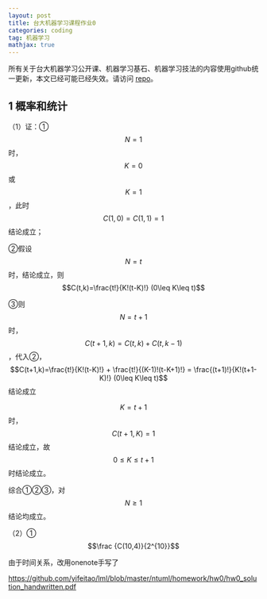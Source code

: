 ```yaml
---
layout: post
title: 台大机器学习课程作业0
categories: coding
tag: 机器学习
mathjax: true
---
```

所有关于台大机器学习公开课、机器学习基石、机器学习技法的内容使用github统一更新，本文已经可能已经失效。请访问 [repo](https://github.com/yifeitao/lml/tree/master/ntuml)。

## 1 概率和统计

（1）证：①$$N=1$$时，$$K=0 $$或$$ K=1$$，此时$$C(1,0)=C(1,1)=1$$结论成立；

②假设$$N=t$$时，结论成立，则$$C(t,k)=\frac{t!}{K!(t-K)!} (0\leq K\leq t)$$

③则$$N=t+1$$时，$$C(t+1,k)=C(t,k)+C(t,k-1)$$，代入②，$$C(t+1,k)=\frac{t!}{K!(t-K)!} + \frac{t!}{(K-1)!(t-K+1)!} = \frac{(t+1)!}{K!(t+1-K)!}  (0\leq K\leq t)$$结论成立

$$K=t+1$$时，$$C(t+1,K) = 1$$结论成立，故$$0\leq K \leq t+1$$ 时结论成立。

综合①②③，对$$N\geq1$$结论均成立。

（2）①$$\frac {C(10,4)}{2^{10}}$$

由于时间关系，改用onenote手写了

https://github.com/yifeitao/lml/blob/master/ntuml/homework/hw0/hw0_solution_handwritten.pdf
